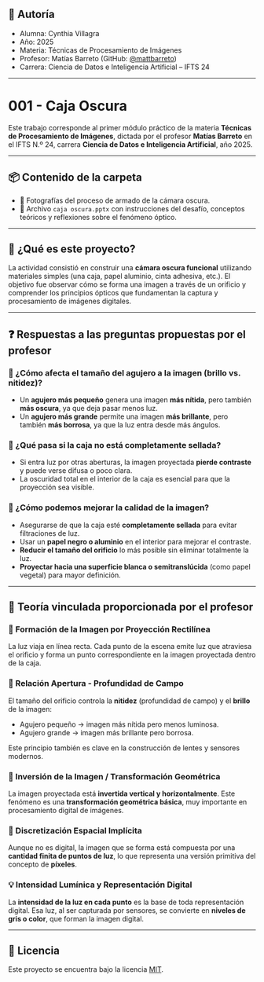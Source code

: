 ## 👤 Autoría

- Alumna: Cynthia Villagra
- Año: 2025  
- Materia: Técnicas de Procesamiento de Imágenes  
- Profesor: Matías Barreto (GitHub: [@mattbarreto](https://github.com/mattbarreto))  
- Carrera: Ciencia de Datos e Inteligencia Artificial – IFTS 24

---

# 001 - Caja Oscura

Este trabajo corresponde al primer módulo práctico de la materia **Técnicas de Procesamiento de Imágenes**, dictada por el profesor **Matías Barreto** en el IFTS N.º 24, carrera **Ciencia de Datos e Inteligencia Artificial**, año 2025.

---

## 📦 Contenido de la carpeta

- 📸 Fotografías del proceso de armado de la cámara oscura.
- 📄 Archivo `caja oscura.pptx` con instrucciones del desafío, conceptos teóricos y reflexiones sobre el fenómeno óptico.

---

## 🧪 ¿Qué es este proyecto?

La actividad consistió en construir una **cámara oscura funcional** utilizando materiales simples (una caja, papel aluminio, cinta adhesiva, etc.). El objetivo fue observar cómo se forma una imagen a través de un orificio y comprender los principios ópticos que fundamentan la captura y procesamiento de imágenes digitales.

---

## ❓ Respuestas a las preguntas propuestas por el profesor

### 📌 ¿Cómo afecta el tamaño del agujero a la imagen (brillo vs. nitidez)?

- Un **agujero más pequeño** genera una imagen **más nítida**, pero también **más oscura**, ya que deja pasar menos luz.
- Un **agujero más grande** permite una imagen **más brillante**, pero también **más borrosa**, ya que la luz entra desde más ángulos.

### 📌 ¿Qué pasa si la caja no está completamente sellada?

- Si entra luz por otras aberturas, la imagen proyectada **pierde contraste** y puede verse difusa o poco clara.
- La oscuridad total en el interior de la caja es esencial para que la proyección sea visible.

### 📌 ¿Cómo podemos mejorar la calidad de la imagen?

- Asegurarse de que la caja esté **completamente sellada** para evitar filtraciones de luz.
- Usar un **papel negro o aluminio** en el interior para mejorar el contraste.
- **Reducir el tamaño del orificio** lo más posible sin eliminar totalmente la luz.
- **Proyectar hacia una superficie blanca o semitranslúcida** (como papel vegetal) para mayor definición.

---

## 🧠 Teoría vinculada proporcionada por el profesor

### 🔭 Formación de la Imagen por Proyección Rectilínea

La luz viaja en línea recta. Cada punto de la escena emite luz que atraviesa el orificio y forma un punto correspondiente en la imagen proyectada dentro de la caja.

### 🔘 Relación Apertura - Profundidad de Campo

El tamaño del orificio controla la **nitidez** (profundidad de campo) y el **brillo** de la imagen:
- Agujero pequeño → imagen más nítida pero menos luminosa.
- Agujero grande → imagen más brillante pero borrosa.

Este principio también es clave en la construcción de lentes y sensores modernos.

### 🔄 Inversión de la Imagen / Transformación Geométrica

La imagen proyectada está **invertida vertical y horizontalmente**. Este fenómeno es una **transformación geométrica básica**, muy importante en procesamiento digital de imágenes.

### 🧩 Discretización Espacial Implícita

Aunque no es digital, la imagen que se forma está compuesta por una **cantidad finita de puntos de luz**, lo que representa una versión primitiva del concepto de **píxeles**.

### 💡 Intensidad Lumínica y Representación Digital

La **intensidad de la luz en cada punto** es la base de toda representación digital. Esa luz, al ser capturada por sensores, se convierte en **niveles de gris o color**, que forman la imagen digital.

---

## 📄 Licencia

Este proyecto se encuentra bajo la licencia [MIT](https://opensource.org/licenses/MIT).
